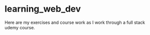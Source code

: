 # learning_web_dev

Here are my exercises and course work as I work through a full stack udemy course.

